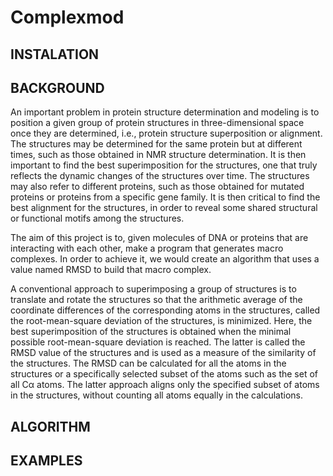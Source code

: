 # Complexmod
## INSTALATION
## BACKGROUND
An important problem in protein structure determination and modeling is to position a given group of protein structures in three-dimensional space once they are determined, i.e., protein structure superposition or alignment. The structures may be determined for the same protein but at different times, such as those obtained in NMR structure determination. It is then important to find the best superimposition for the structures, one that truly reflects the dynamic changes of the structures over time. The structures may also refer to different proteins, such as those obtained for mutated proteins or proteins from a specific gene family. It is then critical to find the best alignment for the structures, in order to reveal some shared structural or functional motifs among the structures.

The aim of this project is to, given molecules of DNA or proteins that are interacting with each other, make a program that generates macro complexes. In order to achieve it, we would create an algorithm that uses a value named RMSD to build that macro complex.  

A conventional approach to superimposing a group of structures is to translate and rotate the structures so that the arithmetic average of the coordinate differences of the corresponding atoms in the structures, called the root-mean-square deviation of the structures, is minimized. Here, the best superimposition of the structures is obtained when the minimal possible root-mean-square deviation is reached. The latter is called the RMSD value of the structures and is used as a measure of the similarity of the structures. The RMSD can be calculated for all the atoms in the structures or a specifically selected subset of the atoms such as the set of all Cα atoms. The latter approach aligns only the specified subset of atoms in the structures, without counting all atoms equally in the calculations.
## ALGORITHM
## EXAMPLES
